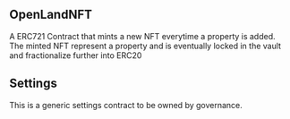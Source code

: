 ## OpenLandNFT

A ERC721 Contract that mints a new NFT everytime a property is added. The minted NFT represent a property and is eventually locked in the vault and fractionalize further into ERC20

## Settings

This is a generic settings contract to be owned by governance.

##
